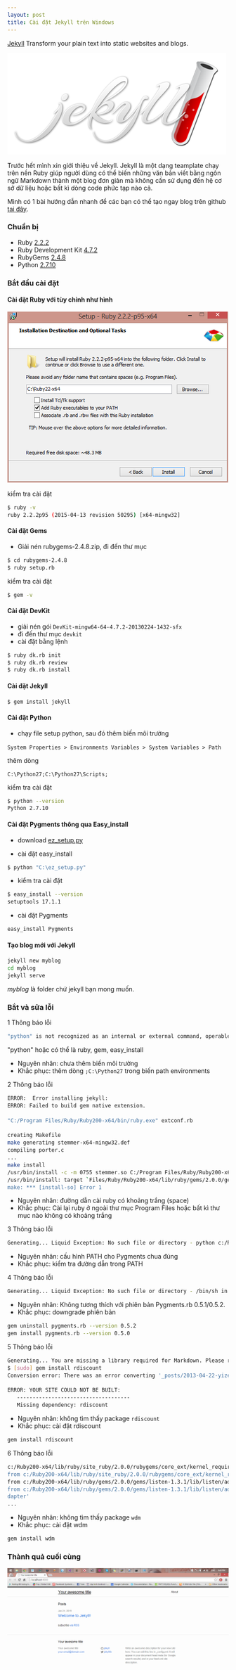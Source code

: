 ```yaml
---
layout: post
title: Cài đặt Jekyll trên Windows
---
```

[Jekyll](http://github.com/jekyll/jekyll) Transform your plain text into static websites and blogs.

![](/images/jekyll-logo.png)

Trước hết mình xin giới thiệu về Jekyll. Jekyll là một dạng teamplate chạy trên nền Ruby giúp người dùng có thể biến những văn bản viết bằng ngôn ngữ Markdown thành một blog đơn giản mà không cần sử dụng đến hệ cơ sở dữ liệu hoặc bất kì dòng code phức tạp nào cả.

Mình có 1 bài hướng dẫn nhanh để các bạn có thể tạo ngay blog trên github [tại đây](../viet-blog-tren-github/).

### Chuẩn bị

- Ruby [2.2.2](http://rubyinstaller.org/downloads/)
- Ruby Development Kit [4.7.2](http://dl.bintray.com/oneclick/rubyinstaller/DevKit-mingw64-64-4.7.2-20130224-1432-sfx.exe)
- RubyGems [2.4.8](http://production.cf.rubygems.org/rubygems/rubygems-2.4.8.zip)	
- Python [2.7.10](https://www.python.org/ftp/python/2.7.10/python-2.7.10.msi)

### Bắt đầu cài đặt
#### Cài đặt Ruby với tùy chỉnh như hình 

![](/images/install-ruby-1.PNG)

kiểm tra cài đặt 

```bash
$ ruby -v
ruby 2.2.2p95 (2015-04-13 revision 50295) [x64-mingw32]
```

#### Cài đặt Gems
- Giải nén rubygems-2.4.8.zip, đi đến thư mục
```bash
$ cd rubygems-2.4.8
$ ruby setup.rb
```

kiểm tra cài đặt

```bash
$ gem -v
```

#### Cài đặt DevKit
+ giải nén gói `DevKit-mingw64-64-4.7.2-20130224-1432-sfx`
+ đi đến thư mục `devkit`
+ cài đặt bằng lệnh 

```bash
$ ruby dk.rb init
$ ruby dk.rb review
$ ruby dk.rb install
```

#### Cài đặt Jekyll

```bash
$ gem install jekyll
```

#### Cài đặt Python
- chạy file setup python, sau đó thêm biến môi trường

`System Properties > Environments Variables > System Variables > Path`

thêm dòng  

```text
C:\Python27;C:\Python27\Scripts;
```

kiểm tra cài đặt 

```bash
$ python --version
Python 2.7.10
```

#### Cài đặt Pygments thông qua Easy_install

- download [ez_setup.py](../resources/ez_setup.py)

- cài đặt easy_install

```bash
$ python "C:\ez_setup.py"
```

- kiểm tra cài đặt

```bash
$ easy_install --version
setuptools 17.1.1
```

- cài đặt Pygments

```bash
easy_install Pygments
```

#### Tạo blog mới với Jekyll

```bash
jekyll new myblog
cd myblog
jekyll serve
```

*myblog* là folder chứ jekyll bạn mong muốn.


### Bắt và sửa lỗi 

1 Thông báo lỗi

```bash
"python" is not recognized as an internal or external command, operable program or batch file.
```
"python" hoặc có thể là ruby, gem, easy_install

- Nguyên nhân: chưa thêm biến môi trường 
- Khắc phục: thêm dòng `;C:\Python27` trong biến path environments

2 Thông báo lỗi

```bash
ERROR:  Error installing jekyll:
ERROR: Failed to build gem native extension.

"C:/Program Files/Ruby/Ruby200-x64/bin/ruby.exe" extconf.rb

creating Makefile
make generating stemmer-x64-mingw32.def
compiling porter.c
...
make install
/usr/bin/install -c -m 0755 stemmer.so C:/Program Files/Ruby/Ruby200-x64/lib/ruby/gems/2.0.0/gems/fast-stemmer-1.0.2/li
/usr/bin/install: target `Files/Ruby/Ruby200-x64/lib/ruby/gems/2.0.0/gems/fast-stemmer-1.0.2/lib' is not a directory
make: *** [install-so] Error 1
```

- Nguyên nhân: đường dẫn cài ruby có khoảng trắng (space)
- Khắc phục: Cài lại ruby ở ngoài thư mục Program Files hoặc bất kì thư mục nào không có khoảng trắng

3 Thông báo lỗi

```bash
Generating... Liquid Exception: No such file or directory - python c:/Ruby200-x64/lib/ruby/gems/2.0.0/gems/pygments.rb-0.4.2/lib/pygments/mentos.py in 2013-04-22-yizeng-hello-world.md
```

- Nguyên nhân: cấu hình PATH cho Pygments chua đúng
- Khắc phục: kiểm tra đường dẫn trong PATH

4 Thông báo lỗi

```bash
Generating... Liquid Exception: No such file or directory - /bin/sh in _posts/2013-04-22-yizeng-hello-world.md
```

- Nguyên nhân: Không tương thích với phiên bản Pygments.rb 0.5.1/0.5.2.
- Khắc phục: downgrade phiên bản

```bash
gem uninstall pygments.rb --version 0.5.2
gem install pygments.rb --version 0.5.0
```

5 Thông báo lỗi 

```bash
Generating... You are missing a library required for Markdown. Please run:
$ [sudo] gem install rdiscount
Conversion error: There was an error converting '_posts/2013-04-22-yizeng-hello-world.md/#excerpt'.

ERROR: YOUR SITE COULD NOT BE BUILT:
   ------------------------------------
   Missing dependency: rdiscount
```

- Nguyên nhân: không tìm thấy package `rdiscount`
- Khắc phục: cài đặt rdiscount 

```bash
gem install rdiscount
```

6 Thông báo lỗi

```bash
c:/Ruby200-x64/lib/ruby/site_ruby/2.0.0/rubygems/core_ext/kernel_require.rb:55:in `require': cannot load such file -- wdm (LoadError)
from c:/Ruby200-x64/lib/ruby/site_ruby/2.0.0/rubygems/core_ext/kernel_require.rb:55:in `require'
from c:/Ruby200-x64/lib/ruby/gems/2.0.0/gems/listen-1.3.1/lib/listen/adapter.rb:207:in `load_dependent_adapter'
from c:/Ruby200-x64/lib/ruby/gems/2.0.0/gems/listen-1.3.1/lib/listen/adapters/windows.rb:33:in `load_dependent_a
dapter'
...
```

- Nguyên nhân: không tìm thấy package `wdm`
- Khắc phục: cài đặt wdm

```bash
gem install wdm
```

### Thành quả cuối cùng 

![](/images/jekyll-site.png)